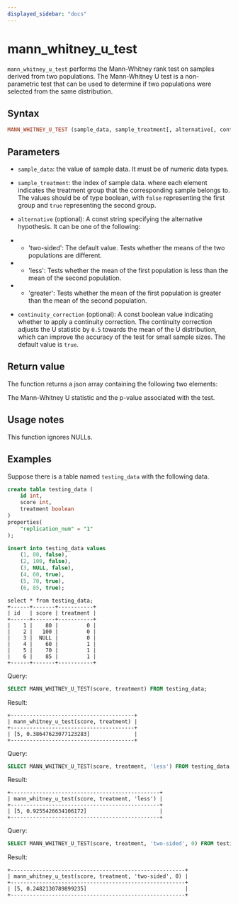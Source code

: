 ```yaml
---
displayed_sidebar: "docs"
---
```


# mann_whitney_u_test

`mann_whitney_u_test` performs the Mann-Whitney rank test on samples derived from two populations. The Mann-Whitney U test is a non-parametric test that can be used to determine if two populations were selected from the same distribution.

## Syntax

```Haskell
MANN_WHITNEY_U_TEST (sample_data, sample_treatment[, alternative[, continuity_correction]])
```

## Parameters

- `sample_data`: the value of sample data. It must be of numeric data types.

- `sample_treatment`: the index of sample data. where each element indicates the treatment group that the corresponding sample belongs to. The values should be of type boolean, with `false` representing the first group and `true` representing the second group.

- `alternative` (optional): A const string specifying the alternative hypothesis. It can be one of the following: 
- - 'two-sided': The default value. Tests whether the means of the two populations are different.
- - 'less': Tests whether the mean of the first population is less than the mean of the second population.
- - 'greater': Tests whether the mean of the first population is greater than the mean of the second population.

- `continuity_correction` (optional): A const boolean value indicating whether to apply a continuity correction. The continuity correction adjusts the U statistic by `0.5` towards the mean of the U distribution, which can improve the accuracy of the test for small sample sizes. The default value is `true`.

## Return value

The function returns a json array containing the following two elements:

The Mann-Whitney U statistic and the p-value associated with the test.

## Usage notes

This function ignores NULLs.

## Examples

Suppose there is a table named `testing_data` with the following data.

```sql
create table testing_data (
    id int, 
    score int, 
    treatment boolean
)
properties(
    "replication_num" = "1"
);

insert into testing_data values 
    (1, 80, false), 
    (2, 100, false), 
    (3, NULL, false), 
    (4, 60, true), 
    (5, 70, true), 
    (6, 85, true);
```


```Plain
select * from testing_data;
+------+-------+-----------+
| id   | score | treatment |
+------+-------+-----------+
|    1 |    80 |         0 |
|    2 |   100 |         0 |
|    3 |  NULL |         0 |
|    4 |    60 |         1 |
|    5 |    70 |         1 |
|    6 |    85 |         1 |
+------+-------+-----------+
```

Query:

```SQL
SELECT MANN_WHITNEY_U_TEST(score, treatment) FROM testing_data;
```

Result:

```Plain
+---------------------------------------+
| mann_whitney_u_test(score, treatment) |
+---------------------------------------+
| [5, 0.38647623077123283]              |
+---------------------------------------+
```

Query:

```SQL
SELECT MANN_WHITNEY_U_TEST(score, treatment, 'less') FROM testing_data;
```

Result:

```Plain
+-----------------------------------------------+
| mann_whitney_u_test(score, treatment, 'less') |
+-----------------------------------------------+
| [5, 0.9255426634106172]                       |
+-----------------------------------------------+
```


Query:

```SQL
SELECT MANN_WHITNEY_U_TEST(score, treatment, 'two-sided', 0) FROM testing_data;
```

Result:

```Plain
+-------------------------------------------------------+
| mann_whitney_u_test(score, treatment, 'two-sided', 0) |
+-------------------------------------------------------+
| [5, 0.2482130789899235]                               |
+-------------------------------------------------------+
```

